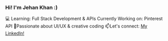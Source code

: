 ### Hi! I'm Jehan Khan :)
💻 Learning: Full Stack Development & APIs
Currently Working on: Pinterest API
🎨Passionate about UI/UX & creative coding
📫Let's connect: [My LinkedIn!](https://www.linkedin.com/in/jehan-khan-06b641209)
